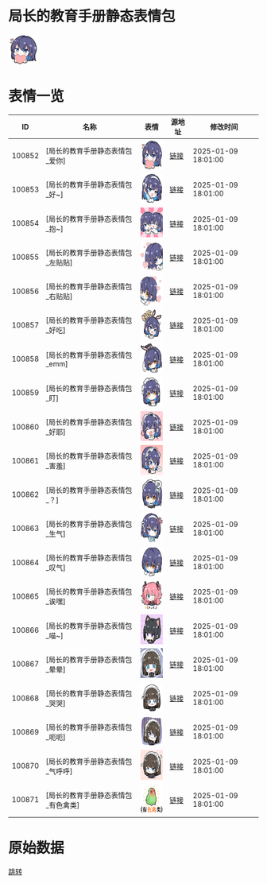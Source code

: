 # 局长的教育手册静态表情包

<img src="./cover.png" height="60" alt="cover" />

# 表情一览

|ID|名称|表情|源地址|修改时间|
|----|----|----|----|----|
|100852|[局长的教育手册静态表情包_爱你]|<img src="./pic/100852_%5B局长的教育手册静态表情包_爱你%5D.png" height="60" alt="爱你"/>|[链接](https://i0.hdslb.com/bfs/garb/dcf8a7a5ce984c65f09d9cbc2657618e788667b9.png)|2025-01-09 18:01:00|
|100853|[局长的教育手册静态表情包_好~]|<img src="./pic/100853_%5B局长的教育手册静态表情包_好~%5D.png" height="60" alt="好~"/>|[链接](https://i0.hdslb.com/bfs/garb/7bb2cc8450ccaf51f53b9b462dbd0bf893226a28.png)|2025-01-09 18:01:00|
|100854|[局长的教育手册静态表情包_抱~]|<img src="./pic/100854_%5B局长的教育手册静态表情包_抱~%5D.png" height="60" alt="抱~"/>|[链接](https://i0.hdslb.com/bfs/garb/d4d0cf46d7f9767d24febf732b60bdfb7fbd78e8.png)|2025-01-09 18:01:00|
|100855|[局长的教育手册静态表情包_左贴贴]|<img src="./pic/100855_%5B局长的教育手册静态表情包_左贴贴%5D.png" height="60" alt="左贴贴"/>|[链接](https://i0.hdslb.com/bfs/garb/1c220f711596ad0698a32e5652c020d9e928c44f.png)|2025-01-09 18:01:00|
|100856|[局长的教育手册静态表情包_右贴贴]|<img src="./pic/100856_%5B局长的教育手册静态表情包_右贴贴%5D.png" height="60" alt="右贴贴"/>|[链接](https://i0.hdslb.com/bfs/garb/50d96f172531e929324fb2d6b1ffaf024b9657bb.png)|2025-01-09 18:01:00|
|100857|[局长的教育手册静态表情包_好吃]|<img src="./pic/100857_%5B局长的教育手册静态表情包_好吃%5D.png" height="60" alt="好吃"/>|[链接](https://i0.hdslb.com/bfs/garb/e133e42bce7c4dfd03b2cd111fc30d517cfa72ca.png)|2025-01-09 18:01:00|
|100858|[局长的教育手册静态表情包_emm]|<img src="./pic/100858_%5B局长的教育手册静态表情包_emm%5D.png" height="60" alt="emm"/>|[链接](https://i0.hdslb.com/bfs/garb/13d53dda3439e2d3a49ba2f1f0b009b9997b1ee4.png)|2025-01-09 18:01:00|
|100859|[局长的教育手册静态表情包_盯]|<img src="./pic/100859_%5B局长的教育手册静态表情包_盯%5D.png" height="60" alt="盯"/>|[链接](https://i0.hdslb.com/bfs/garb/74a5979850881b4b61133a35f04bb20197eaf313.png)|2025-01-09 18:01:00|
|100860|[局长的教育手册静态表情包_好耶]|<img src="./pic/100860_%5B局长的教育手册静态表情包_好耶%5D.png" height="60" alt="好耶"/>|[链接](https://i0.hdslb.com/bfs/garb/48538d3b8952e8120afcab805d8b0124740e2a4c.png)|2025-01-09 18:01:00|
|100861|[局长的教育手册静态表情包_害羞]|<img src="./pic/100861_%5B局长的教育手册静态表情包_害羞%5D.png" height="60" alt="害羞"/>|[链接](https://i0.hdslb.com/bfs/garb/56c7f62c6c670ceca0b642cb27e2ef590b7fa433.png)|2025-01-09 18:01:00|
|100862|[局长的教育手册静态表情包_？]|<img src="./pic/100862_%5B局长的教育手册静态表情包_？%5D.png" height="60" alt="？"/>|[链接](https://i0.hdslb.com/bfs/garb/f69e2635e9a335892dedf2e5ab78a9d06630b292.png)|2025-01-09 18:01:00|
|100863|[局长的教育手册静态表情包_生气]|<img src="./pic/100863_%5B局长的教育手册静态表情包_生气%5D.png" height="60" alt="生气"/>|[链接](https://i0.hdslb.com/bfs/garb/647731411a86c10b626a38cf240ef89e6567fb82.png)|2025-01-09 18:01:00|
|100864|[局长的教育手册静态表情包_叹气]|<img src="./pic/100864_%5B局长的教育手册静态表情包_叹气%5D.png" height="60" alt="叹气"/>|[链接](https://i0.hdslb.com/bfs/garb/4fb380dbc171a290a90510216090e20a9db197c6.png)|2025-01-09 18:01:00|
|100865|[局长的教育手册静态表情包_诶嘿]|<img src="./pic/100865_%5B局长的教育手册静态表情包_诶嘿%5D.png" height="60" alt="诶嘿"/>|[链接](https://i0.hdslb.com/bfs/garb/9ce78fb07db2af0e500c5142e8c7862c4a56b508.png)|2025-01-09 18:01:00|
|100866|[局长的教育手册静态表情包_喵~]|<img src="./pic/100866_%5B局长的教育手册静态表情包_喵~%5D.png" height="60" alt="喵~"/>|[链接](https://i0.hdslb.com/bfs/garb/9edc492f89b3d31b946911455fefef374af7bc10.png)|2025-01-09 18:01:00|
|100867|[局长的教育手册静态表情包_晕晕]|<img src="./pic/100867_%5B局长的教育手册静态表情包_晕晕%5D.png" height="60" alt="晕晕"/>|[链接](https://i0.hdslb.com/bfs/garb/af9a93e539435c930e21432e189d0a9a49ac3901.png)|2025-01-09 18:01:00|
|100868|[局长的教育手册静态表情包_哭哭]|<img src="./pic/100868_%5B局长的教育手册静态表情包_哭哭%5D.png" height="60" alt="哭哭"/>|[链接](https://i0.hdslb.com/bfs/garb/7a6336f327bcef6e3a372ddc4a00be283fc7bcf5.png)|2025-01-09 18:01:00|
|100869|[局长的教育手册静态表情包_呃呃]|<img src="./pic/100869_%5B局长的教育手册静态表情包_呃呃%5D.png" height="60" alt="呃呃"/>|[链接](https://i0.hdslb.com/bfs/garb/e38e2c6576323e75cfa9df2d9971017efc179cd2.png)|2025-01-09 18:01:00|
|100870|[局长的教育手册静态表情包_气呼呼]|<img src="./pic/100870_%5B局长的教育手册静态表情包_气呼呼%5D.png" height="60" alt="气呼呼"/>|[链接](https://i0.hdslb.com/bfs/garb/2b72b7db29e7728ac5f12270261f60a40ba9eb6d.png)|2025-01-09 18:01:00|
|100871|[局长的教育手册静态表情包_有色禽类]|<img src="./pic/100871_%5B局长的教育手册静态表情包_有色禽类%5D.png" height="60" alt="有色禽类"/>|[链接](https://i0.hdslb.com/bfs/garb/9ee434433881157ab2c623dd326a4f7e84d1383b.png)|2025-01-09 18:01:00|

# 原始数据

[跳转](./raw.json)

